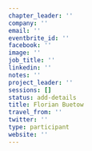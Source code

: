 ```yaml
---
chapter_leader: ''
company: ''
email: ''
eventbrite_id: ''
facebook: ''
image: ''
job_title: ''
linkedin: ''
notes: ''
project_leader: ''
sessions: []
status: add-details
title: Florian Buetow
travel_from: ''
twitter: ''
type: participant
website: ''
---
```


<!-- put more details about participant here -->